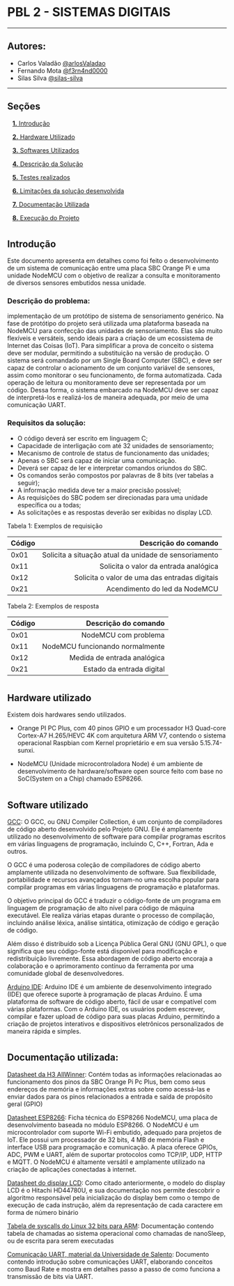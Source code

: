 # PBL 2 - SISTEMAS DIGITAIS

* * *

## Autores: 
  * Carlos Valadão [@arlosValadao](https://github.com/arlosValadao)
  * Fernando Mota [@f3rn4nd0000](https://github.com/f3rn4nd0000)
  * Silas Silva [@silas-silva](https://github.com/silas-silva)

* * *

## Seções 

&nbsp;&nbsp;&nbsp;[**1.** Introdução](#introducao)

&nbsp;&nbsp;&nbsp;[**2.** Hardware Utilizado](#hardware_utilizado)

&nbsp;&nbsp;&nbsp;[**3.** Softwares Utilizados](#softwares_utilizados)

&nbsp;&nbsp;&nbsp;[**4.** Descrição da Solução](#descricao_solucao)

&nbsp;&nbsp;&nbsp;[**5.** Testes realizados](#testes_realizados)

&nbsp;&nbsp;&nbsp;[**6.** Limitações da solução desenvolvida](#limitacoes)

&nbsp;&nbsp;&nbsp;[**7.** Documentação Utilizada](#documentacao)

&nbsp;&nbsp;&nbsp;[**8.** Execução do Projeto](#execucao_projeto)


# <a id="introducao"></a>
## Introdução

Este documento apresenta em detalhes como foi feito o desenvolvimento de um sistema de comunicação entre
uma placa SBC Orange Pi e uma unidade NodeMCU com o objetivo de realizar a consulta e monitoramento de
diversos sensores embutidos nessa unidade.

### Descrição do problema:

implementação de um protótipo de sistema de sensoriamento genérico. Na fase de protótipo do projeto será utilizada uma plataforma baseada na NodeMCU para confecção das unidades de sensoriamento. Elas são muito flexíveis e versáteis, sendo ideais para a criação de um ecossistema de Internet das Coisas (IoT). Para simplificar a prova de conceito o sistema deve ser modular, permitindo a substituição na versão de produção.
O sistema será comandado por um Single Board Computer (SBC), e deve ser capaz de controlar o acionamento de um conjunto variável de sensores, assim como monitorar o seu funcionamento, de forma automatizada. Cada operação de leitura ou monitoramento deve ser representada por um código. Dessa forma, o sistema embarcado na NodeMCU deve ser capaz de interpretá-los e realizá-los de maneira adequada, por meio de uma comunicação UART.


### Requisitos da solução:
* O código deverá ser escrito em linguagem C;
* Capacidade de interligação com até 32 unidades de sensoriamento;
* Mecanismo de controle de status de funcionamento das unidades;
* Apenas o SBC será capaz de iniciar uma comunicação.
* Deverá ser capaz de ler e interpretar comandos oriundos do SBC.
* Os comandos serão compostos por palavras de 8 bits (ver tabelas a seguir);
* A informação medida deve ter a maior precisão possível;
* As requisições do SBC podem ser direcionadas para uma unidade específica ou a todas;
* As solicitações e as respostas deverão ser exibidas no display LCD.

Tabela 1: Exemplos de requisição

| Código | Descrição  do comando   |
|:--- |                                   ---: |
| 0x01 |     Solicita a situação atual da unidade de sensoriamento             |
| 0x11 |  Solicita o valor da entrada analógica |
| 0x12 | Solicita o valor de uma das entradas digitais|
| 0x21 | Acendimento do led da NodeMCU        |

Tabela 2: Exemplos de resposta

| Código | Descrição  do comando   |
|:--- |                                   ---: |
| 0x01 |     NodeMCU com problema             |
| 0x11 |  NodeMCU funcionando normalmente |
| 0x12 | Medida de entrada analógica |
| 0x21 | Estado da entrada digital        |


# <a id="hardware_utilizado"></a>
## Hardware utilizado
Existem dois hardwares sendo utilizados.

* Orange PI PC Plus, com 40 pinos GPIO e um processador H3 Quad-core Cortex-A7 H.265/HEVC 4K com arquitetura ARM V7, contendo o sistema operacional Raspbian com Kernel proprietário e em sua versão 5.15.74-sunxi.
   
* NodeMCU (Unidade microcontroladora Node) é um ambiente de desenvolvimento de hardware/software open source feito com base no SoC(System on a Chip) chamado ESP8266. 

# <a id="softwares_utilizados"></a>
## Software utilizado
[GCC](https://gcc.gnu.org/): O GCC, ou GNU Compiler Collection, é um conjunto de compiladores de código aberto desenvolvido pelo Projeto GNU. Ele é amplamente utilizado no desenvolvimento de software para compilar programas escritos em várias linguagens de programação, incluindo C, C++, Fortran, Ada e outros.

O GCC é uma poderosa coleção de compiladores de código aberto amplamente utilizada no desenvolvimento de software. Sua flexibilidade, portabilidade e recursos avançados tornam-no uma escolha popular para compilar programas em várias linguagens de programação e plataformas.

O objetivo principal do GCC é traduzir o código-fonte de um programa em linguagem de programação de alto nível para código de máquina executável. Ele realiza várias etapas durante o processo de compilação, incluindo análise léxica, análise sintática, otimização de código e geração de código.

Além disso é distribuído sob a Licença Pública Geral GNU (GNU GPL), o que significa que seu código-fonte está disponível para modificação e redistribuição livremente. Essa abordagem de código aberto encoraja a colaboração e o aprimoramento contínuo da ferramenta por uma comunidade global de desenvolvedores.

[Arduino IDE](https://www.arduino.cc/en/software): Arduino IDE é um ambiente de desenvolvimento integrado (IDE) que oferece suporte à programação de placas Arduino. É uma plataforma de software de código aberto, fácil de usar e compatível com várias plataformas. Com o Arduino IDE, os usuários podem escrever, compilar e fazer upload de código para suas placas Arduino, permitindo a criação de projetos interativos e dispositivos eletrônicos personalizados de maneira rápida e simples.

# <a id="documentacao"></a>
## Documentação utilizada:
[Datasheet da H3 AllWinner](https://drive.google.com/drive/folders/1JmgtWTlGA-hPv47cLtEYZa-Y3UZPSQNN): Contém todas as informações relacionadas ao funcionamento dos pinos da SBC Orange Pi Pc Plus, bem como seus endereços de memória e informações extras sobre como acessá-las e enviar dados para os pinos relacionados a entrada e saída de propósito geral (GPIO)

[Datasheet ESP8266](https://components101.com/sites/default/files/component_datasheet/ESP8266-NodeMCU-Datasheet.pdf):
Ficha técnica do ESP8266 NodeMCU, uma placa de desenvolvimento baseada no módulo ESP8266. O NodeMCU é um microcontrolador com suporte Wi-Fi embutido, adequado para projetos de IoT. Ele possui um processador de 32 bits, 4 MB de memória Flash e interface USB para programação e comunicação. A placa oferece GPIOs, ADC, PWM e UART, além de suportar protocolos como TCP/IP, UDP, HTTP e MQTT. O NodeMCU é altamente versátil e amplamente utilizado na criação de aplicações conectadas à internet.

[Datasheet do display LCD](https://www.sparkfun.com/datasheets/LCD/HD44780.pdf): Como citado anteriormente, o modelo do display LCD é o Hitachi HD44780U, e sua documentação nos permite descobrir o algoritmo responsável pela inicialização do display bem como o tempo de execução de cada instrução, além da representação de cada caractere em forma de número binário

[Tabela de syscalls do Linux 32 bits para ARM](https://chromium.googlesource.com/chromiumos/docs/+/master/constants/syscalls.md#arm-32_bit_EABI): Documentação contendo tabela de chamadas ao sistema operacional como chamadas de nanoSleep, ou de escrita para serem executadas

[Comunicação UART, material da Universidade de Salento](https://www.unisalento.it/documents/20152/804790/SLIDES+LEZIONE+7-2+INTRODUCTION+TO+UART+COMMUNICATION.pdf/bf04aaf1-3b89-50ee-e1a5-05bda9c59fd3?version=1.0&download=true): Documento contendo introdução sobre comunicações UART, elaborando conceitos como Baud Rate e mostra em detalhes passo a passo de como funciona a transmissão de bits via UART.
